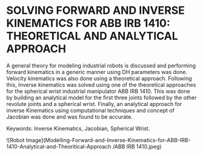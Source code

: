 # SOLVING FORWARD AND INVERSE KINEMATICS FOR ABB IRB 1410: THEORETICAL AND ANALYTICAL APPROACH

A general theory for modeling industrial robots is discussed and performing forward kinematics in a generic manner using DH parameters was done. Velocity kinematics was also done using a theoretical approach. Following this, Inverse kinematics was solved using one of the theoretical approaches for the spherical wrist industrial manipulator ABB IRB 1410. This was done by building an analytical model for the first three joints followed by the other revolute joints and a spherical wrist. Finally, an analytical approach for inverse Kinematics using computational techniques and concept of Jacobian was done and was found to be accurate. 

Keywords: Inverse Kinematics, Jacobian, Spherical Wrist.

![Robot Image](Modelling-Forward-and-Inverse-Kinematics-for-ABB-IRB-1410-Analytical-and-Theoritical-Approach
/ABB IRB 1410.jpeg)
